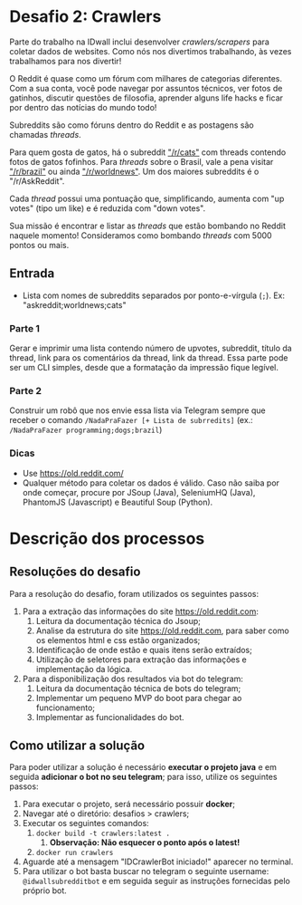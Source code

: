 # Desafio 2: Crawlers

Parte do trabalho na IDwall inclui desenvolver *crawlers/scrapers* para coletar dados de websites.
Como nós nos divertimos trabalhando, às vezes trabalhamos para nos divertir!

O Reddit é quase como um fórum com milhares de categorias diferentes. Com a sua conta, você pode navegar por assuntos técnicos, ver fotos de gatinhos, discutir questões de filosofia, aprender alguns life hacks e ficar por dentro das notícias do mundo todo!

Subreddits são como fóruns dentro do Reddit e as postagens são chamadas *threads*.

Para quem gosta de gatos, há o subreddit ["/r/cats"](https://www.reddit.com/r/cats) com threads contendo fotos de gatos fofinhos.
Para *threads* sobre o Brasil, vale a pena visitar ["/r/brazil"](https://www.reddit.com/r/brazil) ou ainda ["/r/worldnews"](https://www.reddit.com/r/worldnews/).
Um dos maiores subreddits é o "/r/AskReddit".

Cada *thread* possui uma pontuação que, simplificando, aumenta com "up votes" (tipo um like) e é reduzida com "down votes".

Sua missão é encontrar e listar as *threads* que estão bombando no Reddit naquele momento!
Consideramos como bombando *threads* com 5000 pontos ou mais.

## Entrada
- Lista com nomes de subreddits separados por ponto-e-vírgula (`;`). Ex: "askreddit;worldnews;cats"

### Parte 1
Gerar e imprimir uma lista contendo número de upvotes, subreddit, título da thread, link para os comentários da thread, link da thread.
Essa parte pode ser um CLI simples, desde que a formatação da impressão fique legível.

### Parte 2
Construir um robô que nos envie essa lista via Telegram sempre que receber o comando `/NadaPraFazer [+ Lista de subrredits]` (ex.: `/NadaPraFazer programming;dogs;brazil`)

### Dicas
 - Use https://old.reddit.com/
 - Qualquer método para coletar os dados é válido. Caso não saiba por onde começar, procure por JSoup (Java), SeleniumHQ (Java), PhantomJS (Javascript) e Beautiful Soup (Python).

# Descrição dos processos

## Resoluções do desafio
Para a resolução do desafio, foram utilizados os seguintes passos:
1. Para a extração das informações do site https://old.reddit.com:
    1. Leitura da documentação técnica do Jsoup;
    2. Analise da estrutura do site https://old.reddit.com, para saber como os elementos html e css estão organizados;
    3. Identificação de  onde estão e quais itens serão extraídos;
    4. Utilização de seletores para extração das informações e implementação da lógica. 
2. Para a disponibilização dos resultados via bot do telegram:
    1. Leitura da documentação técnica de bots do telegram;
    2. Implementar um pequeno MVP do boot para chegar ao funcionamento;
    3. Implementar as funcionalidades do bot.
    
## Como utilizar a solução
Para poder utilizar a solução é necessário **executar o projeto java** e em seguida **adicionar o bot no seu telegram**; para isso, utilize os seguintes passos:
1. Para executar o projeto, será necessário possuir **docker**;
2. Navegar até o diretório: desafios > crawlers;
3. Executar os seguintes comandos:
    1. `docker build -t crawlers:latest .`
        1. **Observação: Não esquecer o ponto após o latest!**
    2. `docker run crawlers`
4. Aguarde até a mensagem "IDCrawlerBot iniciado!" aparecer no terminal.
5. Para utilizar o bot basta buscar no telegram o seguinte username: `@idwallsubredditbot` e em seguida seguir as instruções fornecidas pelo próprio bot.
